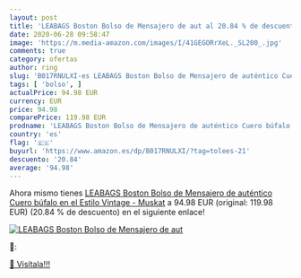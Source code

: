 ```yaml
---
layout: post
title: 'LEABAGS Boston Bolso de Mensajero de aut al 20.84 % de descuento'
date: 2020-06-28 09:58:47
image: 'https://m.media-amazon.com/images/I/41GEGORrXeL._SL200_.jpg'
comments: true
category: ofertas
author: ring
slug: 'B017RNULXI-es LEABAGS Boston Bolso de Mensajero de auténtico Cuero...'
tags: [ 'bolso', ]
actualPrice: 94.98 EUR
currency: EUR
price: 94.98
comparePrice: 119.98 EUR
prodname: 'LEABAGS Boston Bolso de Mensajero de auténtico Cuero búfalo en el Estilo Vintage - Muskat'
country: 'es'
flag: '🇪🇸'
buyurl: 'https://www.amazon.es/dp/B017RNULXI/?tag=tolees-21'
descuento: '20.84'
average: '94.98'
---
```


Ahora mismo tienes [LEABAGS Boston Bolso de Mensajero de auténtico Cuero búfalo en el Estilo Vintage - Muskat](https://www.amazon.es/dp/B017RNULXI/?tag=tolees-21) a 94.98 EUR (original: 119.98 EUR) (20.84 %  de descuento) en el siguiente enlace!

[![LEABAGS Boston Bolso de Mensajero de aut](https://m.media-amazon.com/images/I/41GEGORrXeL._SL200_.jpg)](https://www.amazon.es/dp/B017RNULXI/?tag=tolees-21)

🔎:


[🛒 Visítala!!!](https://www.amazon.es/dp/B017RNULXI/?tag=tolees-21)
